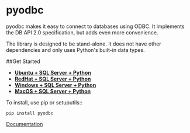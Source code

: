 
# pyodbc

pyodbc makes it easy to connect to databases using ODBC.  It implements the DB
API 2.0 specification, but adds even more convenience.

The library is designed to be stand-alone.  It does not have other dependencies
and only uses Python's built-in data types.

##Get Started
* [**Ubuntu + SQL Server + Python**](https://www.microsoft.com/en-us/sql-server/developer-get-started/python-ubuntu)
* [**RedHat + SQL Server + Python**](https://www.microsoft.com/en-us/sql-server/developer-get-started/python-rhel)
* [**Windows + SQL Server + Python**](https://www.microsoft.com/en-us/sql-server/developer-get-started/python-windows)
* [**MacOS + SQL Server + Python**](https://www.microsoft.com/en-us/sql-server/developer-get-started/python-mac)


To install, use pip or setuputils::

    pip install pyodbc

[Documentation](http://mkleehammer.github.io/pyodbc)
